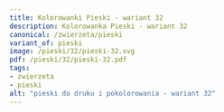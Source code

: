 ```yaml
---
title: Kolorowanki Pieski - wariant 32
description: Kolorowanka Pieski - wariant 32
canonical: /zwierzeta/pieski
variant_of: pieski
image: /pieski/32/pieski-32.svg
pdf: /pieski/32/pieski-32.pdf
tags:
- zwierzeta
- pieski
alt: "pieski do druku i pokolorowania - wariant 32"
---
```

